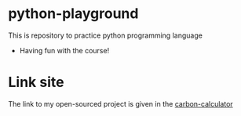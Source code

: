 # python-playground
This is repository to practice python programming language
* Having fun with the course!
# Link site
The link to my open-sourced project is given in the [carbon-calculator](https://github.com/FatemaBohra/carbon-calculator.git)
